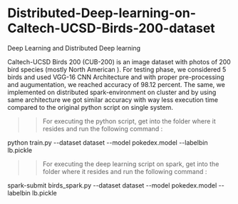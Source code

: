 # Distributed-Deep-learning-on-Caltech-UCSD-Birds-200-dataset
Deep Learning and Distributed Deep learning

Caltech-UCSD Birds 200 (CUB-200) is an image dataset with photos of 200 bird species (mostly North American ). For testing phase, we considered 5 birds and used VGG-16 CNN Architecture and with proper pre-processing and augumentation, we reached accuracy of 98.12 percent. The same, we implemented on distributed spark-environment on cluster and by using same architecture we got similar accuracy with way less execution time compared to the original python script on single system.


>> For executing the python script, get into the folder where it resides and run the following command :

python train.py --dataset dataset --model pokedex.model --labelbin lb.pickle

>> For executing the deep learning script on spark, get into the folder where it resides and run the following command :

 spark-submit birds_spark.py --dataset dataset --model pokedex.model --labelbin lb.pickle


